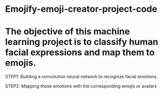# Emojify-emoji-creator-project-code
# The objective of this machine learning project is to classify human facial expressions and map them to emojis.

STEP1: Building a convolution neural network to recognize facial emotions.

STEP2: Mapping those emotions with the corresponding emojis or avatars


